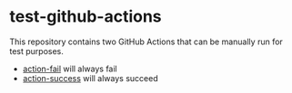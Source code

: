 # test-github-actions

This repository contains two GitHub Actions that can be manually run for test purposes.

* [action-fail](https://github.com/yfiua/test-github-actions/actions/workflows/action-fail.yml) will always fail
* [action-success](https://github.com/yfiua/test-github-actions/actions/workflows/action-success.yml) will always succeed
